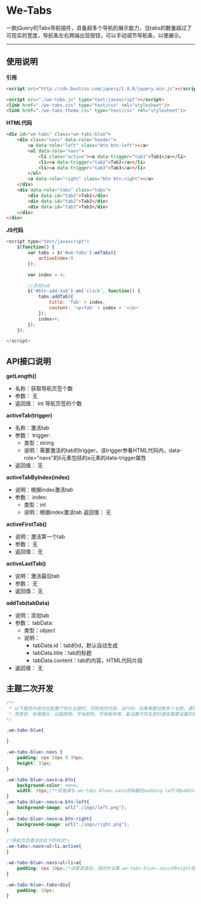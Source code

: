 # We-Tabs


一款jQuery的Tabs导航插件，具备超多个导航的展示能力，当tabs的数量超过了可现实的宽度，导航条左右两端出现按钮，可以手动调节导航条，以便展示。

--------------------------------





## 使用说明


**引用**

````` html
<script src="http://cdn.bootcss.com/jquery/1.8.0/jquery.min.js"></script>

<script src="./we-tabs.js" type="text/javascript"></script>
<link href="./we-tabs.css" type="text/css" rel="stylesheet"/>
<link href="./we-tabs-theme.css" type="text/css" rel="stylesheet"/>

`````


**HTML代码**

````` html
<div id="we-tabs" class="we-tabs-blue">
    <div class="navs" data-role="header">
        <a data-role="left" class="btn btn-left"></a>
        <ul data-role="navs">
            <li class="active"><a data-trigger="tab1">Tab1</a></li>
            <li><a data-trigger="tab2">Tab2</a></li>
            <li><a data-trigger="tab3">Tab3</a></li>
        </ul>
        <a data-role="right" class="btn btn-right"></a>
    </div>
    <div data-role="tabs" class="tabs">
        <div data-id="tab1">Tab1</div>
        <div data-id="tab2">Tab2</div>
        <div data-id="tab3">Tab3</div>
    </div>
</div>
`````

**JS代码**

````` js
<script type="text/javascript">
    $(function() {
        var tabs = $('#we-tabs').weTabs({
            activeIndex:0
        });

        var index = 4;

        //添加tab
        $('#btn-add-tab').on('click', function() {
            tabs.addTab({
                title: 'Tab' + index,
                content: '<p>Tab' + index + '</p>'
            });
            index++;
        });
    });

</script>

`````


## API接口说明

**getLength()**

* 名称：获取导航页签个数
* 参数：
    无
* 返回值：
    int 导航页签的个数


**activeTab(trigger)**

* 名称：激活tab
* 参数：
    trigger:
    + 类型：string
    + 说明：需要激活的tab的trigger，该trigger参看HTML代码内，data-role="navs"的li元素包括的a元素的data-trigger属性
* 返回值：
    无


**activeTabByIndex(index)**

* 说明：根据index激活tab
* 参数：
    index:
    + 类型：int
    + 说明：根据index激活tab
返回值：
    无

**activeFirstTab()**

* 说明：激活第一个tab
* 参数：
    无
* 返回值：
    无


**activeLastTab()**

* 说明：激活最后tab
* 参数：
    无
* 返回值：
    无

**addTab(tabData)**

* 说明：添加tab
* 参数：
    tabData:
    + 类型：object
    + 说明：
        - tabData.id：tab的id，默认自动生成
        - tabData.title：tab的标题
        - tabData.content：tab的内容，HTML代码片段
* 返回值：
    无



## 主题二次开发

````` css
/**
 * 以下属性内容为在配置个性化主题时，可修改的内容，运行时，如果需要切换多个主题，请保持padding、margin、height、width等值一致，以达到最佳可视效果
 * 背景色、背景图片、边框颜色、字体颜色、字体粗体等，是设置不同主题时通常需要设置的属性值，此处不一一列举
*/

.we-tabs-blue{

}

.we-tabs-blue>.navs {
    padding: 6px 30px 0 30px;
    height: 33px;
}

.we-tabs-blue>.navs>a.btn{
    background-color: none;
    width: 30px;/**该值请与.we-tabs-blue>.navs选择器的padding-left和padding-right保持一致，以达到最佳可是效果*/
}
.we-tabs-blue>.navs>a.btn-left{
    background-image: url("./imgs/left.png");
}
.we-tabs-blue>.navs>a.btn-right{
    background-image: url("./imgs/right.png");
}

/*导航页签激活状态下的样式*/
.we-tabs>.navs>ul>li.active{
}

.we-tabs-blue>.navs>ul>li>a{
    padding: 8px 10px;/*设置该值后，请同步设置.we-tabs-blue>.navs的height值，以达到最佳展示效果*/
}

.we-tabs-blue>.tabs>div{
    padding: 10px;
}
`````




